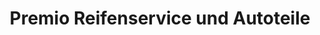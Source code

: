 ---
title: "Premio Reifenservice und Autoteile"
url: /wuppertal/premio-reifenservice-und-autoteile/
shop: Autowerkstatt
---